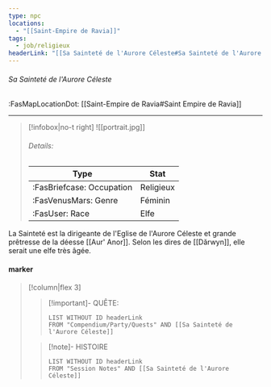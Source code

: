 ```yaml
---
type: npc
locations:
  - "[[Saint-Empire de Ravia]]"
tags:
  - job/religieux
headerLink: "[[Sa Sainteté de l'Aurore Céleste#Sa Sainteté de l'Aurore Céleste]]"
---
```

###### Sa Sainteté de l'Aurore Céleste
<span class="sub2">:FasMapLocationDot: [[Saint-Empire de Ravia#Saint Empire de Ravia]] </span>
___

> [!infobox|no-t right]
> ![[portrait.jpg]]
> ###### Details:
> | Type | Stat |
> | ---- | ---- |
> | :FasBriefcase: Occupation |  Religieux |
> | :FasVenusMars: Genre | Féminin |
> | :FasUser: Race | Elfe |
<span class="clearfix"></span>

La Sainteté est la dirigeante de l'Eglise de l'Aurore Céleste et grande prêtresse de la déesse [[Aur' Anor]]. Selon les dires de [[Dӑrwyn]], elle serait une elfe très âgée.
#### marker
> [!column|flex 3]
>> [!important]- QUÊTE:
>>```dataview
>>LIST WITHOUT ID headerLink
>>FROM "Compendium/Party/Quests" AND [[Sa Sainteté de l'Aurore Céleste]]
>
>>[!note]- HISTOIRE
>>```dataview
>>LIST WITHOUT ID headerLink
>>FROM "Session Notes" AND [[Sa Sainteté de l'Aurore Céleste]]
